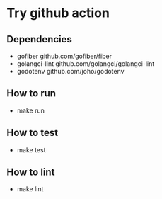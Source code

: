 # Try github action
## Dependencies
- gofiber github.com/gofiber/fiber
- golangci-lint github.com/golangci/golangci-lint
- godotenv github.com/joho/godotenv

## How to run
- make run

## How to test
- make test

## How to lint
- make lint